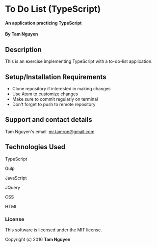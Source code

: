 # To Do List (TypeScript)

#### An application practicing TypeScript

#### By Tam Nguyen

## Description

This is an exercise implementing TypeScript with a to-do-list application.

## Setup/Installation Requirements

* Clone repository if interested in making changes
* Use Atom to customize changes
* Make sure to commit regularly on terminal
* Don't forget to push to remote repository

## Support and contact details

Tam Nguyen's email: mr.tamron@gmail.com

## Technologies Used

TypeScript

Gulp

JavaScript

JQuery

CSS

HTML

### License

This software is licensed under the MIT license.

Copyright (c) 2016 **Tam Nguyen**
